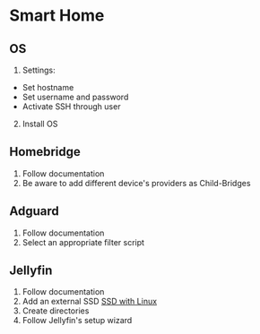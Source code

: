 # Smart Home

## OS
1. Settings:
 - Set hostname
 - Set username and password
 - Activate SSH through user
2. Install OS

## Homebridge
1. Follow documentation
2. Be aware to add different device's providers as Child-Bridges

## Adguard
1. Follow documentation
2. Select an appropriate filter script

## Jellyfin
1. Follow documentation
2. Add an external SSD [SSD with Linux](https://www.cnmemory.de/ssd-festplatte-formatieren-einfache-anleitung/)
3. Create directories
4. Follow Jellyfin's setup wizard
